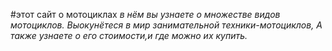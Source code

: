 #этот сайт о мотоциклах
_в нём вы узнаете о множестве видов мотоциклов._
_Выокунётеся в мир занимательной техники-мотоциклов,_
_А также узнаете о его стоимости,и где можно их купить._
